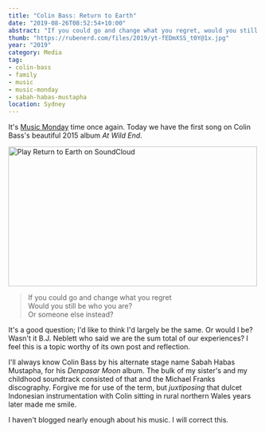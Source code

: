 ```yaml
---
title: "Colin Bass: Return to Earth"
date: "2019-08-26T08:52:54+10:00"
abstract: "If you could go and change what you regret, would you still be who you are? Or someone else instead?"
thumb: "https://rubenerd.com/files/2019/yt-fEDmXSS_t0Y@1x.jpg"
year: "2019"
category: Media
tag:
- colin-bass
- family
- music
- music-monday
- sabah-habas-mustapha
location: Sydney
---
```

It's [Music Monday](https://rubenerd.com/tag/music-monday/) time once again. Today we have the first song on Colin Bass's beautiful 2015 album *At Wild End*.

<p><a target="_BLANK" href="https://soundcloud.com/wildendstudio/1-return-to-earth" title="Play Return to Earth"><img src="https://rubenerd.com/files/2019/yt-fEDmXSS_t0Y@1x.jpg" srcset="https://rubenerd.com/files/2019/yt-fEDmXSS_t0Y@1x.jpg 1x, https://rubenerd.com/files/2019/yt-fEDmXSS_t0Y@2x.jpg 2x" alt="Play Return to Earth on SoundCloud" style="width:500px;height:281px;" /></a></p>

> If you could go and change what you regret   
> Would you still be who you are?   
> Or someone else instead?

It's a good question; I'd like to think I'd largely be the same. Or would I be? Wasn't it B.J. Neblett who said we are the sum total of our experiences? I feel this is a topic worthy of its own post and reflection.

I'll always know Colin Bass by his alternate stage name Sabah Habas Mustapha, for his *Denpasar Moon* album. The bulk of my sister's and my childhood soundtrack consisted of that and the Michael Franks discography. Forgive me for use of the term, but *juxtiposing* that dulcet Indonesian instrumentation with Colin sitting in rural northern Wales years later made me smile.

I haven't blogged nearly enough about his music. I will correct this.

